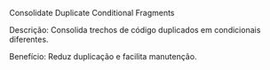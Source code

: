 Consolidate Duplicate Conditional Fragments

Descrição: Consolida trechos de código duplicados em condicionais diferentes.

Benefício: Reduz duplicação e facilita manutenção.
